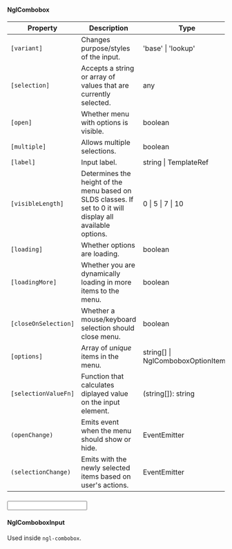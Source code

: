 ### <ngl-combobox>
#### NglCombobox

| Property | Description | Type | Default |
| -------- | ----------- | ---- | ------- |
| `[variant]` | Changes purpose/styles of the input. | 'base' \| 'lookup' | 'base' |
| `[selection]` | Accepts a string or array of values that are currently selected. | any | |
| `[open]` | Whether menu with options is visible. | boolean | false |
| `[multiple]` | Allows multiple selections. | boolean | false |
| `[label]` | Input label. | string \| TemplateRef | |
| `[visibleLength]` | Determines the height of the menu based on SLDS classes. If set to 0 it will display all available options. | 0 \| 5 \| 7 \| 10 | 5 |
| `[loading]` | Whether options are loading. | boolean | false |
| `[loadingMore]` | Whether you are dynamically loading in more items to the menu. | boolean | false |
| `[closeOnSelection]` | Whether a mouse/keyboard selection should close menu. | boolean | true |
| `[options]` | Array of *unique* items in the menu. | string[] \| NglComboboxOptionItem[] | |
| `[selectionValueFn]` | Function that calculates diplayed value on the input element. | (string[]): string | Function |
| `(openChange)` | Emits event when the menu should show or hide. | EventEmitter<boolean> | |
| `(selectionChange)` | Emits with the newly selected items based on user's actions. | EventEmitter | |

### <input nglCombobox>
#### NglComboboxInput

Used inside `ngl-combobox`.
